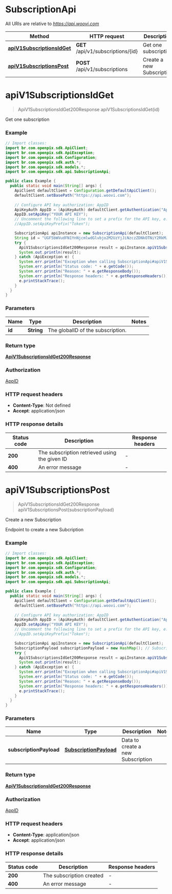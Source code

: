 # SubscriptionApi

All URIs are relative to *https://api.woovi.com*

| Method | HTTP request | Description |
|------------- | ------------- | -------------|
| [**apiV1SubscriptionsIdGet**](SubscriptionApi.md#apiV1SubscriptionsIdGet) | **GET** /api/v1/subscriptions/{id} | Get one subscription |
| [**apiV1SubscriptionsPost**](SubscriptionApi.md#apiV1SubscriptionsPost) | **POST** /api/v1/subscriptions | Create a new Subscription |


<a id="apiV1SubscriptionsIdGet"></a>
# **apiV1SubscriptionsIdGet**
> ApiV1SubscriptionsIdGet200Response apiV1SubscriptionsIdGet(id)

Get one subscription

### Example
```java
// Import classes:
import br.com.openpix.sdk.ApiClient;
import br.com.openpix.sdk.ApiException;
import br.com.openpix.sdk.Configuration;
import br.com.openpix.sdk.auth.*;
import br.com.openpix.sdk.models.*;
import br.com.openpix.sdk.api.SubscriptionApi;

public class Example {
  public static void main(String[] args) {
    ApiClient defaultClient = Configuration.getDefaultApiClient();
    defaultClient.setBasePath("https://api.woovi.com");
    
    // Configure API key authorization: AppID
    ApiKeyAuth AppID = (ApiKeyAuth) defaultClient.getAuthentication("AppID");
    AppID.setApiKey("YOUR API KEY");
    // Uncomment the following line to set a prefix for the API key, e.g. "Token" (defaults to null)
    //AppID.setApiKeyPrefix("Token");

    SubscriptionApi apiInstance = new SubscriptionApi(defaultClient);
    String id = "UGF5bWVudFN1YnNjcmlwdGlvbjo2M2UzYjJiNzczZDNkOTNiY2RkMzI5OTM="; // String | The globalID of the subscription.
    try {
      ApiV1SubscriptionsIdGet200Response result = apiInstance.apiV1SubscriptionsIdGet(id);
      System.out.println(result);
    } catch (ApiException e) {
      System.err.println("Exception when calling SubscriptionApi#apiV1SubscriptionsIdGet");
      System.err.println("Status code: " + e.getCode());
      System.err.println("Reason: " + e.getResponseBody());
      System.err.println("Response headers: " + e.getResponseHeaders());
      e.printStackTrace();
    }
  }
}
```

### Parameters

| Name | Type | Description  | Notes |
|------------- | ------------- | ------------- | -------------|
| **id** | **String**| The globalID of the subscription. | |

### Return type

[**ApiV1SubscriptionsIdGet200Response**](ApiV1SubscriptionsIdGet200Response.md)

### Authorization

[AppID](../README.md#AppID)

### HTTP request headers

 - **Content-Type**: Not defined
 - **Accept**: application/json

### HTTP response details
| Status code | Description | Response headers |
|-------------|-------------|------------------|
| **200** | The subscription retrieved using the given ID |  -  |
| **400** | An error message |  -  |

<a id="apiV1SubscriptionsPost"></a>
# **apiV1SubscriptionsPost**
> ApiV1SubscriptionsIdGet200Response apiV1SubscriptionsPost(subscriptionPayload)

Create a new Subscription

Endpoint to create a new Subcription

### Example
```java
// Import classes:
import br.com.openpix.sdk.ApiClient;
import br.com.openpix.sdk.ApiException;
import br.com.openpix.sdk.Configuration;
import br.com.openpix.sdk.auth.*;
import br.com.openpix.sdk.models.*;
import br.com.openpix.sdk.api.SubscriptionApi;

public class Example {
  public static void main(String[] args) {
    ApiClient defaultClient = Configuration.getDefaultApiClient();
    defaultClient.setBasePath("https://api.woovi.com");
    
    // Configure API key authorization: AppID
    ApiKeyAuth AppID = (ApiKeyAuth) defaultClient.getAuthentication("AppID");
    AppID.setApiKey("YOUR API KEY");
    // Uncomment the following line to set a prefix for the API key, e.g. "Token" (defaults to null)
    //AppID.setApiKeyPrefix("Token");

    SubscriptionApi apiInstance = new SubscriptionApi(defaultClient);
    SubscriptionPayload subscriptionPayload = new HashMap(); // SubscriptionPayload | Data to create a new Subscription
    try {
      ApiV1SubscriptionsIdGet200Response result = apiInstance.apiV1SubscriptionsPost(subscriptionPayload);
      System.out.println(result);
    } catch (ApiException e) {
      System.err.println("Exception when calling SubscriptionApi#apiV1SubscriptionsPost");
      System.err.println("Status code: " + e.getCode());
      System.err.println("Reason: " + e.getResponseBody());
      System.err.println("Response headers: " + e.getResponseHeaders());
      e.printStackTrace();
    }
  }
}
```

### Parameters

| Name | Type | Description  | Notes |
|------------- | ------------- | ------------- | -------------|
| **subscriptionPayload** | [**SubscriptionPayload**](SubscriptionPayload.md)| Data to create a new Subscription | |

### Return type

[**ApiV1SubscriptionsIdGet200Response**](ApiV1SubscriptionsIdGet200Response.md)

### Authorization

[AppID](../README.md#AppID)

### HTTP request headers

 - **Content-Type**: application/json
 - **Accept**: application/json

### HTTP response details
| Status code | Description | Response headers |
|-------------|-------------|------------------|
| **200** | The subscription created |  -  |
| **400** | An error message |  -  |


